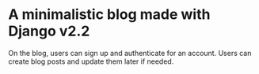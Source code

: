<h1>A minimalistic blog made with Django v2.2</h1>
On the blog, users can sign up and authenticate for an account. Users can create blog posts and update them later if needed.
